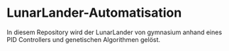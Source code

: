 # LunarLander-Automatisation
In diesem Repository wird der LunarLander von gymnasium anhand eines PID Controllers und genetischen Algorithmen gelöst.
